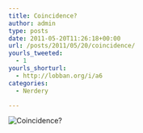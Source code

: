 ```yaml
---
title: Coincidence?
author: admin
type: posts
date: 2011-05-20T11:26:18+00:00
url: /posts/2011/05/20/coincidence/
yourls_tweeted:
  - 1
yourls_shorturl:
  - http://lobban.org/i/a6
categories:
  - Nerdery

---
```

<img class="alignnone size-full wp-image-1469215907" title="Coincidence?" src="http://lobban.org/wp-content/uploads/2011/05/Screen-shot-2011-05-20-at-11.25.40.png" alt="Coincidence?" srcset="https://lobban.org/wp-content/uploads/2011/05/Screen-shot-2011-05-20-at-11.25.40.png 330w, https://lobban.org/wp-content/uploads/2011/05/Screen-shot-2011-05-20-at-11.25.40-300x172.png 300w" sizes="(max-width: 330px) 100vw, 330px" />